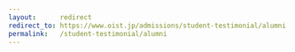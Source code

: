 ```yaml
---
layout:      redirect
redirect_to: https://www.oist.jp/admissions/student-testimonial/alumni
permalink:   /student-testimonial/alumni
---
```

